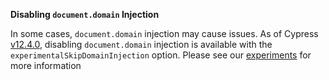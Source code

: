 <Alert type="warning">

<strong class="alert-header"><Icon name="exclamation-triangle"></Icon> Disabling
`document.domain` Injection</strong>

In some cases, `document.domain` injection may cause issues. As of Cypress
[v12.4.0](https://on.cypress.io/changelog#12-4-0), disabling `document.domain`
injection is available with the `experimentalSkipDomainInjection` option. Please
see our
[experiments](/guides/references/experiments#Experimental-Skip-Domain-Injection)
for more information

</Alert>
